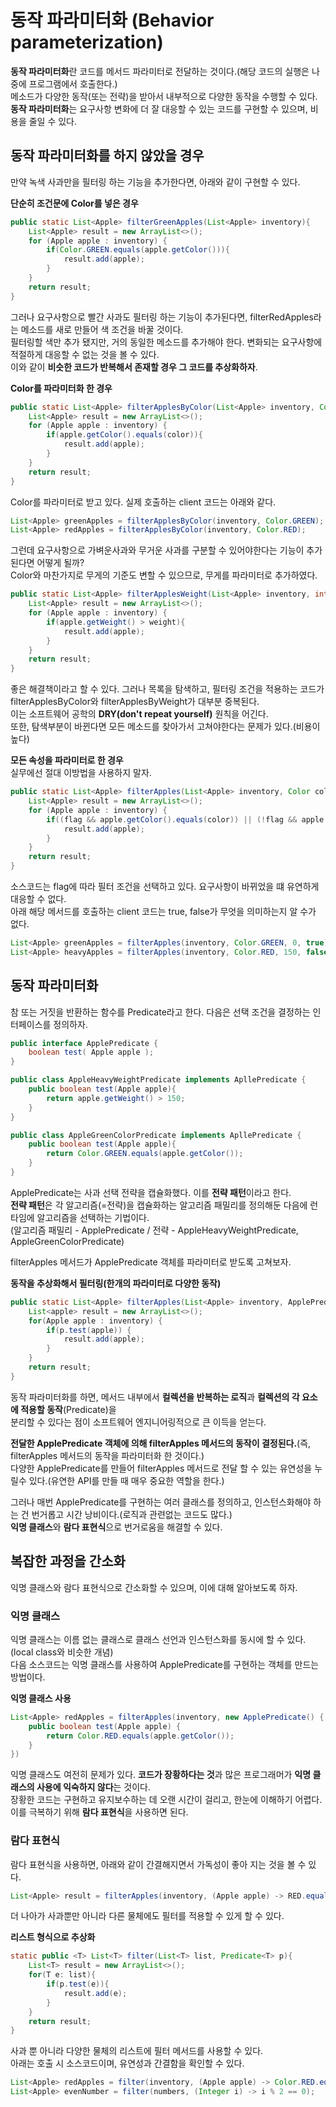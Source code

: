 # 동작 파라미터화 (Behavior parameterization)

**동작 파라미터화**란 코드를 메서드 파라미터로 전달하는 것이다.(해당 코드의 실행은 나중에 프로그램에서 호출한다.)  
메소드가 다양한 동작(또는 전략)을 받아서 내부적으로 다양한 동작을 수행할 수 있다.  
**동작 파라미터화**는 요구사항 변화에 더 잘 대응할 수 있는 코드를 구현할 수 있으며, 비용을 줄일 수 있다.

## 동작 파라미터화를 하지 않았을 경우
만약 녹색 사과만을 필터링 하는 기능을 추가한다면, 아래와 같이 구현할 수 있다.

**단순히 조건문에 Color를 넣은 경우**
``` java
public static List<Apple> filterGreenApples(List<Apple> inventory){
    List<Apple> result = new ArrayList<>();
    for (Apple apple : inventory) {
        if(Color.GREEN.equals(apple.getColor())){
            result.add(apple);
        }
    }
    return result;
}

```

그러나 요구사항으로 빨간 사과도 필터링 하는 기능이 추가된다면, filterRedApples라는 메소드를 새로 만들어 색 조건을 바꿀 것이다.  
필터링할 색만 추가 됐지만, 거의 동일한 메소드를 추가해야 한다.
변화되는 요구사항에 적절하게 대응할 수 없는 것을 볼 수 있다.  
이와 같이 **비슷한 코드가 반복해서 존재할 경우 그 코드를 추상화하자**.

**Color를 파라미터화 한 경우**
``` java
public static List<Apple> filterApplesByColor(List<Apple> inventory, Color color){
    List<Apple> result = new ArrayList<>();
    for (Apple apple : inventory) {
        if(apple.getColor().equals(color)){
            result.add(apple);
        }
    }
    return result;
}
```

Color를 파라미터로 받고 있다. 실제 호출하는 client 코드는 아래와 같다.

``` java
List<Apple> greenApples = filterApplesByColor(inventory, Color.GREEN);
List<Apple> redApples = filterApplesByColor(inventory, Color.RED);
```

그런데 요구사항으로 가벼운사과와 무거운 사과를 구분할 수 있어야한다는 기능이 추가된다면 어떻게 될까?  
Color와 마찬가지로 무게의 기준도 변할 수 있으므로, 무게를 파라미터로 추가하였다.

``` java
public static List<Apple> filterApplesWeight(List<Apple> inventory, int weight){
    List<Apple> result = new ArrayList<>();
    for (Apple apple : inventory) {
        if(apple.getWeight() > weight){
            result.add(apple);
        }
    }
    return result;
}
```

좋은 해결책이라고 할 수 있다. 그러나 목록을 탐색하고, 필터링 조건을 적용하는 코드가  
filterApplesByColor와 filterApplesByWeight가  대부분 중복된다.  
이는 소프트웨어 공학의 **DRY(don't repeat yourself)** 원칙을 어긴다.  
또한, 탐색부분이 바뀐다면 모든 메소드를 찾아가서 고쳐야한다는 문제가 있다.(비용이 높다)

**모든 속성을 파라미터로 한 경우**  
실무에선 절대 이방법을 사용하지 말자.

``` java
public static List<Apple> filterApples(List<Apple> inventory, Color color, int weight, boolean flag){
    List<Apple> result = new ArrayList<>();
    for (Apple apple : inventory) {
        if((flag && apple.getColor().equals(color)) || (!flag && apple.getWeight() > weight)){
            result.add(apple);
        }
    }
    return result;
}
```

소스코드는 flag에 따라 필터 조건을 선택하고 있다. 요구사항이 바뀌었을 떄 유연하게 대응할 수 없다.  
아래 해당 메서드를 호출하는 client 코드는 true, false가 무엇을 의미하는지 알 수가 없다.

``` java
List<Apple> greenApples = filterApples(inventory, Color.GREEN, 0, true);
List<Apple> heavyApples = filterApples(inventory, Color.RED, 150, false);
```

## 동작 파라미터화
참 또는 거짓을 반환하는 함수를 Predicate라고 한다. 다음은 선택 조건을 결정하는 인터페이스를 정의하자.

``` java
public interface ApplePredicate {
    boolean test( Apple apple );
}

public class AppleHeavyWeightPredicate implements ApllePredicate {
    public boolean test(Apple apple){
        return apple.getWeight() > 150;
    }
}

public class AppleGreenColorPredicate implements ApllePredicate {
    public boolean test(Apple apple){
        return Color.GREEN.equals(apple.getColor());
    }
}
```

ApplePredicate는 사과 선택 전략을 캡슐화했다. 이를 **전략 패턴**이라고 한다.  
**전략 패턴**은 각 알고리즘(=전략)을 캡슐화하는 알고리즘 패밀리를 정의해둔 다음에 런타임에 알고리즘을 선택하는 기법이다.  
(알고리즘 패밀리 - ApplePredicate / 전략 - AppleHeavyWeightPredicate, AppleGreenColorPredicate)  

filterApples 메서드가 ApplePredicate 객체를 파라미터로 받도록 고쳐보자.

**동작을 추상화해서 필터링(한개의 파라미터로 다양한 동작)**
``` java
public static List<Apple> filterApples(List<Apple> inventory, ApplePredicate p) {
    List<apple> result = new ArrayList<>();
    for(Apple apple : inventory) {
        if(p.test(apple)) {
            result.add(apple);
        }
    }
    return result;
}
```

동작 파라미터화를 하면, 메서드 내부에서 **컬렉션을 반복하는 로직**과 **컬렉션의 각 요소에 적용할 동작**(Predicate)을  
분리할 수 있다는 점이 소프트웨어 엔지니어링적으로 큰 이득을 얻는다.  

**전달한 ApplePredicate 객체에 의해 filterApples 메서드의 동작이 결정된다.**(즉, filterApples 메서드의 동작을 파라미터화 한 것이다.)  
다양한 ApplePredicate를 만들어 filterApples 메서드로 전달 할 수 있는 유연성을 누릴수 있다.(유연한 API를 만들 때 매우 중요한 역할을 한다.)

그러나 매번 ApplePredicate를 구현하는 여러 클래스를 정의하고, 인스턴스화해야 하는 건 번거롭고 시간 낭비이다.(로직과 관련없는 코드도 많다.)  
**익명 클래스**와 **람다 표현식**으로 번거로움을 해결할 수 있다.  

## 복잡한 과정을 간소화
익명 클래스와 람다 표현식으로 간소화할 수 있으며, 이에 대해 알아보도록 하자.

### 익명 클래스
익명 클래스는 이름 없는 클래스로 클래스 선언과 인스턴스화를 동시에 할 수 있다.(local class와 비슷한 개념)  
다음 소스코드는 익명 클래스를 사용하여 ApplePredicate를 구현하는 객체를 만드는 방법이다.

**익명 클래스 사용**
``` java
List<Apple> redApples = filterApples(inventory, new ApplePredicate() {
    public boolean test(Apple apple) {
        return Color.RED.equals(apple.getColor());
    }
})
```

익명 클래스도 여전히 문제가 있다. **코드가 장황하다는 것**과 많은 프로그래머가 **익명 클래스의 사용에 익숙하지 않다**는 것이다.  
장황한 코드는 구현하고 유지보수하는 데 오랜 시간이 걸리고, 한눈에 이해하기 어렵다.  
이를 극복하기 위해 **람다 표현식**을 사용하면 된다. 

### 람다 표현식
람다 표현식을 사용하면, 아래와 같이 간결해지면서 가독성이 좋아 지는 것을 볼 수 있다.

``` java
List<Apple> result = filterApples(inventory, (Apple apple) -> RED.equals(apple.getColor()));
```

더 나아가 사과뿐만 아니라 다른 물체에도 필터를 적용할 수 있게 할 수 있다.

**리스트 형식으로 추상화**
``` java
static public <T> List<T> filter(List<T> list, Predicate<T> p){
	List<T> result = new ArrayList<>();
	for(T e: list){
        if(p.test(e)){
			result.add(e);
		}
	}
	return result;
}
```

사과 뿐 아니라 다양한 물체의 리스트에 필터 메서드를 사용할 수 있다.  
아래는 호출 시 소스코드이며, 유연성과 간결함을 확인할 수 있다.

``` java 
List<Apple> redApples = filter(inventory, (Apple apple) -> Color.RED.equals(apple.getColor()));
List<Apple> evenNumber = filter(numbers, (Integer i) -> i % 2 == 0);
```


